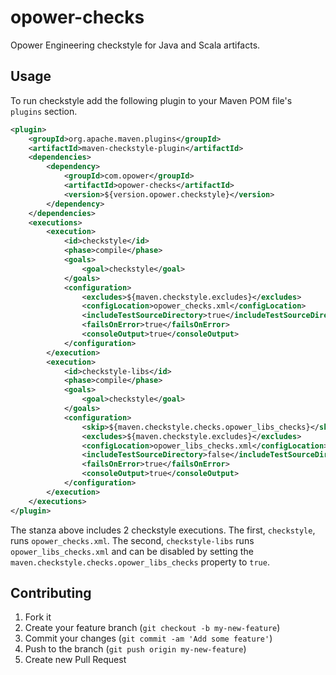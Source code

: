 opower-checks
=============

Opower Engineering checkstyle for Java and Scala artifacts.

Usage
-----

To run checkstyle add the following plugin to your Maven POM file's `plugins` section.

```xml
<plugin>
    <groupId>org.apache.maven.plugins</groupId>
    <artifactId>maven-checkstyle-plugin</artifactId>
    <dependencies>
        <dependency>
            <groupId>com.opower</groupId>
            <artifactId>opower-checks</artifactId>
            <version>${version.opower.checkstyle}</version>
        </dependency>
    </dependencies>
    <executions>
        <execution>
            <id>checkstyle</id>
            <phase>compile</phase>
            <goals>
                <goal>checkstyle</goal>
            </goals>
            <configuration>
                <excludes>${maven.checkstyle.excludes}</excludes>
                <configLocation>opower_checks.xml</configLocation>
                <includeTestSourceDirectory>true</includeTestSourceDirectory>
                <failsOnError>true</failsOnError>
                <consoleOutput>true</consoleOutput>
            </configuration>
        </execution>
        <execution>
            <id>checkstyle-libs</id>
            <phase>compile</phase>
            <goals>
                <goal>checkstyle</goal>
            </goals>
            <configuration>
                <skip>${maven.checkstyle.checks.opower_libs_checks}</skip>
                <excludes>${maven.checkstyle.excludes}</excludes>
                <configLocation>opower_libs_checks.xml</configLocation>
                <includeTestSourceDirectory>false</includeTestSourceDirectory>
                <failsOnError>true</failsOnError>
                <consoleOutput>true</consoleOutput>
            </configuration>
        </execution>
    </executions>
</plugin>
```

The stanza above includes 2 checkstyle executions. The first, `checkstyle`, runs `opower_checks.xml`.
The second, `checkstyle-libs` runs `opower_libs_checks.xml` and can be disabled by setting the
`maven.checkstyle.checks.opower_libs_checks` property to `true`.

Contributing
------------

1. Fork it
2. Create your feature branch (`git checkout -b my-new-feature`)
3. Commit your changes (`git commit -am 'Add some feature'`)
4. Push to the branch (`git push origin my-new-feature`)
5. Create new Pull Request
